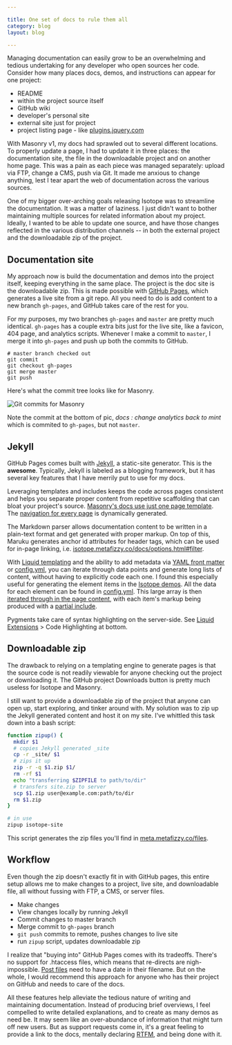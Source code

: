 ```yaml
---

title: One set of docs to rule them all
category: blog
layout: blog

---
```


Managing documentation can easily grow to be an overwhelming and tedious undertaking for any developer who open sources her code. Consider how many places docs, demos, and instructions can appear for one project:

+ README
+ within the project source itself
+ GitHub wiki
+ developer's personal site
+ external site just for project
+ project listing page - like [plugins.jquery.com](http://plugins.jquery.com/)

With Masonry v1, my docs had sprawled out to several different locations. To properly update a page, I had to update it in three places: the documentation site, the file in the downloadable project and on another home page. This was a pain as each piece was managed separately: upload via FTP, change a CMS, push via Git. It made me anxious to change anything, lest I tear apart the web of documentation across the various sources.

One of my bigger over-arching goals releasing Isotope was to streamline the documentation. It was a matter of laziness. I just didn't want to bother maintaining multiple sources for related information about my project. Ideally, I wanted to be able to update one source, and have those changes reflected in the various distribution channels -- in both the external project and the downloadable zip of the project.

## Documentation site

My approach now is build the documentation and demos into the project itself, keeping everything in the same place. The project is the doc site is the downloadable zip. This is made possible with [GitHub Pages](http://pages.github.com), which generates a live site from a git repo. All you need to do is add content to a new branch `gh-pages`, and GitHub takes care of the rest for you.

For my purposes, my two branches `gh-pages` and `master` are pretty much identical. `gh-pages` has a couple extra bits just for the live site, like a favicon, 404 page, and analytics scripts. Whenever I make a commit to `master`, I merge it into `gh-pages` and push up both the commits to GitHub.

    # master branch checked out
    git commit
    git checkout gh-pages
    git merge master
    git push

Here's what the commit tree looks like for Masonry.

![Git commits for Masonry](https://i.imgur.com/W3xk1.png)

Note the commit at the bottom of pic, _docs : change analytics back to mint_ which is commited to `gh-pages`, but not `master`.

## Jekyll

GitHub Pages comes built with [Jekyll](https://github.com/mojombo/jekyll/wiki), a static-site generator. This is the **awesome**. Typically, Jekyll is labeled as a blogging framework, but it has several key features that I have merrily put to use for my docs.

Leveraging templates and includes keeps the code across pages consistent and helps you separate proper content from repetitive scaffolding that can bloat your project's source. [Masonry's docs use just one page template](https://github.com/desandro/masonry/blob/61b45b08bf3/_layouts/default.html). The [navigation for every page](https://github.com/desandro/masonry/blob/61b45b08bf3/_layouts/default.html#L26) is dynamically generated.

The Markdown parser allows documentation content to be written in a plain-text format and get generated with proper markup. On top of this, Maruku generates anchor id attributes for header tags, which can be used for in-page linking, i.e. [isotope.metafizzy.co/docs/options.html#filter](http://isotope.metafizzy.co/docs/options.html#filter).

With [Liquid templating](https://github.com/shopify/liquid/wiki/liquid-for-designers) and the ability to add metadata via [YAML front matter](https://github.com/mojombo/jekyll/wiki/YAML-Front-Matter) or [config.yml](https://github.com/mojombo/jekyll/wiki/Configuration), you can iterate through data points and generate long lists of content, without having to explicitly code each one. I found this especially useful for generating the element items in the [Isotope demos](http://isotope.metafizzy.co/demos/elements-complete.html). All the data for each element can be found in [config.yml](https://github.com/desandro/isotope/blob/821095db/_config.yml#L12). This large array is then [iterated through in the page content](https://github.com/desandro/isotope/blob/f04c61160d4e974b7ca3ab0a83af29fc9a4902fd/_posts/demos/2010-12-13-elements-complete.html#L10-13), with each item's markup being produced with a [partial include](https://github.com/desandro/isotope/blob/295253d0cd96c980be3f31a79ef8c6c808d2ae30/_includes/element-partial.html).

Pygments take care of syntax highlighting on the server-side. See [Liquid Extensions](https://github.com/mojombo/jekyll/wiki/Liquid-Extensions) > Code Highlighting at bottom.

## Downloadable zip

The drawback to relying on a templating engine to generate pages is that the source code is not readily viewable for anyone checking out the project or downloading it. The GitHub project Downloads button is pretty much useless for Isotope and Masonry.

I still want to provide a downloadable zip of the project that anyone can open up, start exploring, and tinker around with. My solution was to zip up the Jekyll generated content and host it on my site. I've whittled this task down into a bash script:

``` bash
function zipup() {
  mkdir $1
  # copies Jekyll generated _site
  cp -r _site/ $1
  # zips it up
  zip -r -q $1.zip $1/
  rm -rf $1
  echo "transferring $ZIPFILE to path/to/dir"
  # transfers site.zip to server
  scp $1.zip user@example.com:path/to/dir
  rm $1.zip
}

# in use
zipup isotope-site
```

This script generates the zip files you'll find in [meta.metafizzy.co/files](http://meta.metafizzy.co/files).

## Workflow

Even though the zip doesn't exactly fit in with GitHub pages, this entire setup allows me to make changes to a project, live site, and downloadable file, all without fussing with FTP, a CMS, or server files.

+ Make changes
+ View changes locally by running Jekyll
+ Commit changes to master branch
+ Merge commit to `gh-pages` branch
+ `git push` commits to remote, pushes changes to live site
+ run `zipup` script, updates downloadable zip

I realize that "buying into" GitHub Pages comes with its tradeoffs. There's no support for .htaccess files, which means that re-directs are nigh-impossible. [Post files](https://github.com/desandro/isotope/tree/821095dbc/_posts/demos) need to have a date in their filename. But on the whole, I would recommend this approach for anyone who has their project on GitHub and needs to care of the docs.

All these features help alleviate the tedious nature of writing and maintaining documentation. Instead of producing brief overviews, I feel compelled to write detailed explanations, and to create as many demos as need be. It may seem like an over-abundance of information that might turn off new users. But as support requests come in, it's a great feeling to provide a link to the docs, mentally declaring [RTFM](http://en.wikipedia.org/wiki/RTFM), and being done with it.